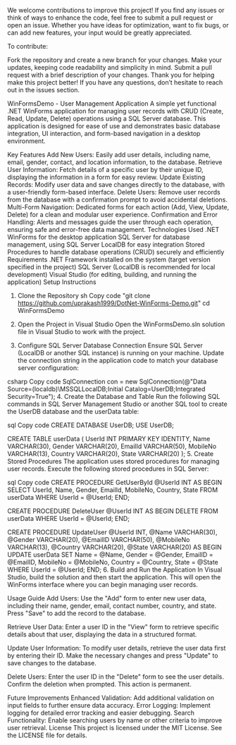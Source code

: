 We welcome contributions to improve this project! If you find any issues or think of ways to enhance the code, feel free to submit a pull request or open an issue. Whether you have ideas for optimization, want to fix bugs, or can add new features, your input would be greatly appreciated.

To contribute:

Fork the repository and create a new branch for your changes.
Make your updates, keeping code readability and simplicity in mind.
Submit a pull request with a brief description of your changes.
Thank you for helping make this project better! If you have any questions, don’t hesitate to reach out in the issues section.




WinFormsDemo - User Management Application
A simple yet functional .NET WinForms application for managing user records with CRUD (Create, Read, Update, Delete) operations using a SQL Server database. This application is designed for ease of use and demonstrates basic database integration, UI interaction, and form-based navigation in a desktop environment.

Key Features
Add New Users: Easily add user details, including name, email, gender, contact, and location information, to the database.
Retrieve User Information: Fetch details of a specific user by their unique ID, displaying the information in a form for easy review.
Update Existing Records: Modify user data and save changes directly to the database, with a user-friendly form-based interface.
Delete Users: Remove user records from the database with a confirmation prompt to avoid accidental deletions.
Multi-Form Navigation: Dedicated forms for each action (Add, View, Update, Delete) for a clean and modular user experience.
Confirmation and Error Handling: Alerts and messages guide the user through each operation, ensuring safe and error-free data management.
Technologies Used
.NET WinForms for the desktop application
SQL Server for database management, using SQL Server LocalDB for easy integration
Stored Procedures to handle database operations (CRUD) securely and efficiently
Requirements
.NET Framework installed on the system (target version specified in the project)
SQL Server (LocalDB is recommended for local development)
Visual Studio (for editing, building, and running the application)
Setup Instructions
1. Clone the Repository
sh
Copy code
"git clone https://github.com/uprakash1999/DotNet-WinForms-Demo.git"
cd WinFormsDemo
2. Open the Project in Visual Studio
Open the WinFormsDemo.sln solution file in Visual Studio to work with the project.

3. Configure SQL Server Database Connection
Ensure SQL Server (LocalDB or another SQL instance) is running on your machine. Update the connection string in the application code to match your database server configuration:

csharp
Copy code
SqlConnection con = new SqlConnection(@"Data Source=(localdb)\MSSQLLocalDB;Initial Catalog=UserDB;Integrated Security=True");
4. Create the Database and Table
Run the following SQL commands in SQL Server Management Studio or another SQL tool to create the UserDB database and the userData table:

sql
Copy code
CREATE DATABASE UserDB;
USE UserDB;

CREATE TABLE userData (
    UserId INT PRIMARY KEY IDENTITY,
    Name VARCHAR(30),
    Gender VARCHAR(20),
    EmailId VARCHAR(50),
    MobileNo VARCHAR(13),
    Country VARCHAR(20),
    State VARCHAR(20)
);
5. Create Stored Procedures
The application uses stored procedures for managing user records. Execute the following stored procedures in SQL Server:

sql
Copy code
CREATE PROCEDURE GetUserById
    @UserId INT
AS
BEGIN
    SELECT UserId, Name, Gender, EmailId, MobileNo, Country, State
    FROM userData
    WHERE UserId = @UserId;
END;

CREATE PROCEDURE DeleteUser
    @UserId INT
AS
BEGIN
    DELETE FROM userData
    WHERE UserId = @UserId;
END;

CREATE PROCEDURE UpdateUser
    @UserId INT,
    @Name VARCHAR(30),
    @Gender VARCHAR(20),
    @EmailID VARCHAR(50),
    @MobileNo VARCHAR(13),
    @Country VARCHAR(20),
    @State VARCHAR(20)
AS
BEGIN
    UPDATE userData
    SET Name = @Name,
        Gender = @Gender,
        EmailID = @EmailID,
        MobileNo = @MobileNo,
        Country = @Country,
        State = @State
    WHERE UserId = @UserId;
END;
6. Build and Run the Application
In Visual Studio, build the solution and then start the application. This will open the WinForms interface where you can begin managing user records.

Usage Guide
Add Users: Use the "Add" form to enter new user data, including their name, gender, email, contact number, country, and state. Press "Save" to add the record to the database.

Retrieve User Data: Enter a user ID in the "View" form to retrieve specific details about that user, displaying the data in a structured format.

Update User Information: To modify user details, retrieve the user data first by entering their ID. Make the necessary changes and press "Update" to save changes to the database.

Delete Users: Enter the user ID in the "Delete" form to see the user details. Confirm the deletion when prompted. This action is permanent.

Future Improvements
Enhanced Validation: Add additional validation on input fields to further ensure data accuracy.
Error Logging: Implement logging for detailed error tracking and easier debugging.
Search Functionality: Enable searching users by name or other criteria to improve user retrieval.
License
This project is licensed under the MIT License. See the LICENSE file for details.

